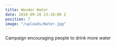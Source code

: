 ```yaml
---
title: Wonder Water
date: 2016-09-28 23:10:00 Z
position: 7
image: "/uploads/Water.jpg"
---
```


Campaign encouraging people to drink more water